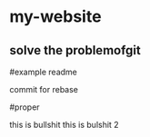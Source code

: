 # my-website
## solve the problemofgit
#example readme

commit for rebase

#proper

this is bullshit
this is bulshit 2
